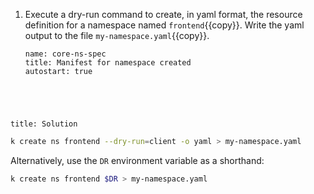 
1. Execute a dry-run command to create, in yaml format, the resource definition for a namespace named ``frontend``{{copy}}.  Write the yaml output to the file ``my-namespace.yaml``{{copy}}.

    ```examiner:execute-test
    name: core-ns-spec
    title: Manifest for namespace created
    autostart: true
    ```

<div style="margin-top: 5em;"></div>

```section:begin
title: Solution
```

```bash
k create ns frontend --dry-run=client -o yaml > my-namespace.yaml
```

Alternatively, use the `DR` environment variable as a shorthand:

```bash
k create ns frontend $DR > my-namespace.yaml
```

```section:end
```
